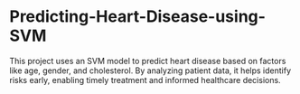 # Predicting-Heart-Disease-using-SVM
This project uses an SVM model to predict heart disease based on factors like age, gender, and cholesterol. By analyzing patient data, it helps identify risks early, enabling timely treatment and informed healthcare decisions.
